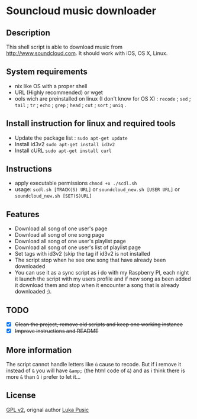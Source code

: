 Souncloud music downloader
==============

Description
--------------
This shell script is able to download music from http://www.soundcloud.com.
It should work with iOS, OS X, Linux.

System requirements
--------------
* nix like OS with a proper shell
* URL (Highly recommended) or wget
* ools wich are preinstalled on linux (I don't know  for OS X) : `recode` ; `sed` ; `tail` ; `tr` ; `echo` ; `grep` ; `head` ; `cut` ; `sort` ; `uniq` .


Install instruction for linux and required tools
--------------
* Update the package list : `sudo apt-get update`
* Install id3v2 `sudo apt-get install id3v2`
* Install cURL `sudo apt-get install curl`

Instructions
--------------
* apply executable permissions `chmod +x ./scdl.sh`
* usage: `scdl.sh [TRACK(S) URL]` or `soundcloud_new.sh [USER URL]` or `soundcloud_new.sh [SET(S)URL]`

Features
--------------
* Download all song of one user's page
* Download all song of one song page
* Download all song of one user's playlist page
* Download all song of one user's list of playlist page
* Set tags with id3v2 (skip the tag if id3v2 is not installed
* The script stop when he see one song that have already been downloaded
* You can use it as a sync script as i do with my Raspberry PI, each night it launch the script with my users profile and if new song as been added it download them and stop when it encounter a song that is already downloaded ;).

TODO
--------------
- [x] ~~Clean the project, remove old scripts and keep one working instance~~
- [x] ~~Improve instructions and README~~

More information
--------------
The script cannot handle letters like `û` cause to recode. But if i remove it instead of `&` you will have `&amp;` (the html code of `&`) and as i think there is more `&` than `û` i prefer to let it...

License
--------------
[GPL v2](https://www.gnu.org/licenses/gpl-2.0.txt), orignal author [Luka Pusic](http://pusic.si)

